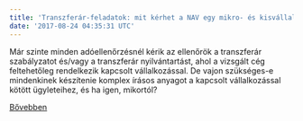 ```yaml
---
title: 'Transzferár-feladatok: mit kérhet a NAV egy mikro- és kisvállalkozástól illetve egy közép- és nagyvállalkozástól?'
date: '2017-08-24 04:35:31 UTC'
---
```


Már szinte minden adóellenőrzésnél kérik az ellenőrök a transzferár szabályzatot és/vagy a transzferár nyilvántartást, ahol a vizsgált cég feltehetőleg rendelkezik kapcsolt vállalkozással. De vajon szükséges-e mindenkinek készítenie komplex írásos anyagot a kapcsolt vállalkozással kötött ügyleteihez, és ha igen, mikortól?


[Bővebben](http://ift.tt/2v8dUsd)
